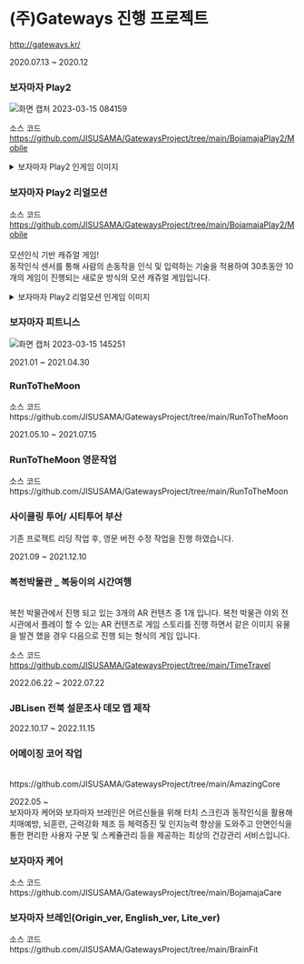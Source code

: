 # (주)Gateways 진행 프로젝트

http://gateways.kr/


2020.07.13 ~ 2020.12 
<h3>보자마자 Play2</h3>

![화면 캡처 2023-03-15 084159](https://user-images.githubusercontent.com/38304918/225186471-ada6bcce-e0bf-4c01-99f6-d2810922fb8c.png)

소스 코드
<br>https://github.com/JISUSAMA/GatewaysProject/tree/main/BojamajaPlay2/Mobile

<details>
<summary> 보자마자 Play2 인게임 이미지 </summary>

![화면 캡처 2023-03-15 084159](https://user-images.githubusercontent.com/38304918/225186471-ada6bcce-e0bf-4c01-99f6-d2810922fb8c.png)
![화면 캡처 2023-03-15 084545](https://user-images.githubusercontent.com/38304918/225186482-c0c77481-0a8f-4ada-8ebe-3c92ff8d4b01.png)
![화면 캡처 2023-03-15 084636](https://user-images.githubusercontent.com/38304918/225186490-060bb3e0-7664-40db-9c0a-2f8eb7090a74.png)
![화면 캡처 2023-03-15 084704](https://user-images.githubusercontent.com/38304918/225186493-fff84767-fb0d-4b03-9f51-4404d49cd176.png)

</details>

<h3>보자마자 Play2 리얼모션</h3>

소스 코드
<br>https://github.com/JISUSAMA/GatewaysProject/tree/main/BojamajaPlay2/Mobile  
<br>
모션인식 기반 캐쥬얼 게임!<br>
동작인식 센서를 통해 사람의 손동작을 인식 및 입력하는 기술을 적용하여 30초동안 10개의 게임이 진행되는 새로운 방식의 모션 캐쥬얼 게임입니다.
<details>
<summary> 보자마자 Play2 리얼모션 인게임 이미지</summary>


</details>
<h3>보자마자 피트니스</h3>

![화면 캡처 2023-03-15 145251](https://user-images.githubusercontent.com/38304918/225229355-4aa8557f-f861-438a-84d7-18f45a5374f8.png)

2021.01 ~ 2021.04.30
<h3>RunToTheMoon</h3>
소스 코드
<br>https://github.com/JISUSAMA/GatewaysProject/tree/main/RunToTheMoon

2021.05.10 ~ 2021.07.15
<h3>RunToTheMoon 영문작업</h3>
소스 코드
<br>https://github.com/JISUSAMA/GatewaysProject/tree/main/RunToTheMoon

<h3>사이클링 투어/ 시티투어 부산</h3>
기존 프로젝트 리딩 작업 후, 영문 버전 수정 작업을 진행 하였습니다.

2021.09 ~ 2021.12.10
<h3>복천박물관 _ 복둥이의 시간여행</h3>

<br> 복천 박물관에서 진행 되고 있는 3개의 AR 컨텐츠 중 1개 입니다.
복천 박물관 야외 전시관에서 플레이 할 수 있는 AR 컨텐츠로 게임 스토리를 진행 하면서 같은 이미지 유물을 발견 했을 경우 다음으로 진행 되는 형식의 게임 입니다.

소스 코드 
<br>https://github.com/JISUSAMA/GatewaysProject/tree/main/TimeTravel

2022.06.22 ~ 2022.07.22  
<h3>JBLisen 전북 설문조사 데모 앱 제작</h3>

2022.10.17 ~ 2022.11.15
<h3>어메이징 코어 작업</h3>
<br>https://github.com/JISUSAMA/GatewaysProject/tree/main/AmazingCore

2022.05 ~  
보자마자 케어와 보자마자 브레인은 어르신들을 위해 터치 스크린과 동작인식을 활용해 치매예방, 뇌훈련, 근력강화 체조 등 체력증진 및 인지능력 향상을 도와주고 안면인식을 통한 편리한 사용자 구분 및 스케쥴관리 등을 제공하는 최상의 건강관리 서비스입니다.

<h3>보자마자 케어</h3>
소스 코드 
<br>https://github.com/JISUSAMA/GatewaysProject/tree/main/BojamajaCare

<h3>보자마자 브레인(Origin_ver, English_ver, Lite_ver)</h3>
소스 코드 
<br>https://github.com/JISUSAMA/GatewaysProject/tree/main/BrainFit
